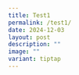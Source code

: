 ```yaml
---
title: Test1
permalink: /test1/
date: 2024-12-03
layout: post
description: ""
image: ""
variant: tiptap
---
```

